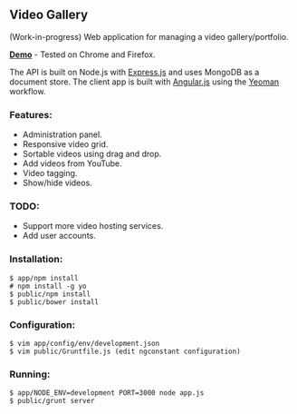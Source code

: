 ## Video Gallery

(Work-in-progress) Web application for managing a video gallery/portfolio.

__[Demo](http://video-gallery.miguelsm.webfactional.com/#/admin/videos)__ -
Tested on Chrome and Firefox.

The API is built on Node.js with [Express.js](http://expressjs.com) and uses
MongoDB as a document store. The client app is built with
[Angular.js](http://angularjs.org) using the [Yeoman](http://yeoman.io)
workflow.

### Features:
* Administration panel.
* Responsive video grid.
* Sortable videos using drag and drop.
* Add videos from YouTube.
* Video tagging.
* Show/hide videos.

### TODO:
* Support more video hosting services.
* Add user accounts.

### Installation:
```
$ app/npm install
# npm install -g yo
$ public/npm install
$ public/bower install
```

### Configuration:
```
$ vim app/config/env/development.json
$ vim public/Gruntfile.js (edit ngconstant configuration)
```

### Running:
```
$ app/NODE_ENV=development PORT=3000 node app.js
$ public/grunt server
```
